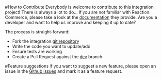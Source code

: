 #How to Contribute
Everybody is welcome to contribute to this integration project! There is always a lot to do... 
If you are not familiar with Reaction Commerce, please take a look at the [documentation](https://docs.reactioncommerce.com/docs/intro.html) they provide.
Are you a developer and want to help us improve and keeping it up to date?

The process is straight-forward:

- Fork the integration [git repository](https://github.com/pondigitalsolutions/rc-storefront-composables)
- Write the code you want to update/add
- Ensure tests are working
- Create a Pull Request against the [dev](https://github.com/pondigitalsolutions/rc-storefront-composables/tree/dev) branch


#Feature suggestions
If you want to suggest a new feature, please open an issue in the [Github issues](https://github.com/pondigitalsolutions/rc-storefront-composables/issues) and mark it as a feature request. 